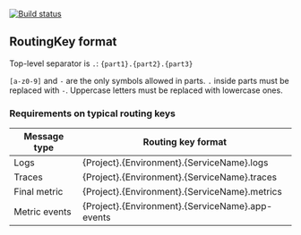 [![Build status](https://ci.appveyor.com/api/projects/status/bava7aw8qci7tcve/branch/master?svg=true)](https://ci.appveyor.com/project/vostok/airlock-consumer/branch/master)

## RoutingKey format

Top-level separator is `.`:
`{part1}.{part2}.{part3}`

`[a-z0-9]` and `-` are the only symbols allowed in parts. `.` inside parts must be replaced with `-`. Uppercase letters must be replaced with lowercase ones.

### Requirements on typical routing keys

Message type            | Routing key format
------------------------|-------------------
Logs                    | {Project}.{Environment}.{ServiceName}.logs
Traces                  | {Project}.{Environment}.{ServiceName}.traces
Final metric            | {Project}.{Environment}.{ServiceName}.metrics
Metric events           | {Project}.{Environment}.{ServiceName}.app-events
